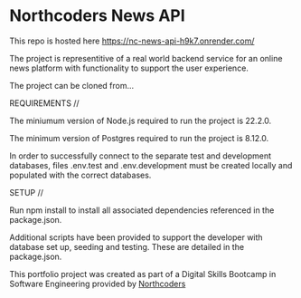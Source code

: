 # Northcoders News API

This repo is hosted here https://nc-news-api-h9k7.onrender.com/

The project is representitive of a real world backend service for an online news platform with functionality to support the user experience.

The project can be cloned from...

REQUIREMENTS //

The miniumum version of Node.js required to run the project is 22.2.0.

The minimum version of Postgres required to run the project is 8.12.0.

In order to successfully connect to the separate test and development databases, files .env.test and .env.development must be created locally and populated with the correct databases.

SETUP //

Run npm install to install all associated dependencies referenced in the package.json.

Additional scripts have been provided to support the developer with database set up, seeding and testing. These are detailed in the package.json.

This portfolio project was created as part of a Digital Skills Bootcamp in Software Engineering provided by [Northcoders](https://northcoders.com/)
